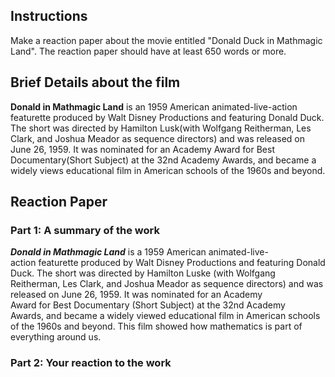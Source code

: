 ## Instructions
Make a reaction paper about the movie entitled "Donald Duck in Mathmagic Land". The reaction paper should have at least 650 words or more.

## Brief Details about the film
**Donald in Mathmagic Land** is an 1959 American animated-live-action featurette produced by Walt Disney Productions and featuring Donald Duck. The short was directed by Hamilton Lusk(with Wolfgang Reitherman, Les Clark, and Joshua Meador as sequence directors) and was released on June 26, 1959. It was nominated for an Academy Award for Best Documentary(Short Subject) at the 32nd Academy Awards, and became a widely views educational film in American schools of the 1960s and beyond.

## Reaction Paper
### Part 1: A summary of the work
**_Donald in Mathmagic Land_** is a 1959 American animated-live-action featurette produced by Walt Disney Productions and featuring Donald Duck. The short was directed by Hamilton Luske (with Wolfgang Reitherman, Les Clark, and Joshua Meador as sequence directors) and was released on June 26, 1959. It was nominated for an Academy Award for Best Documentary (Short Subject) at the 32nd Academy Awards, and became a widely viewed educational film in American schools of the 1960s and beyond. This film showed how mathematics is part of everything around us.
### Part 2: Your reaction to the work
